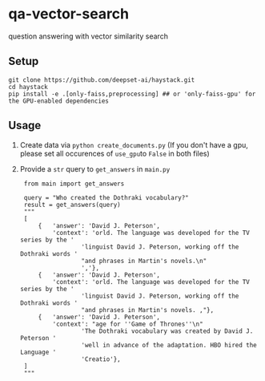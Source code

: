 # qa-vector-search

question answering with vector similarity search

## Setup

    git clone https://github.com/deepset-ai/haystack.git
    cd haystack
    pip install -e .[only-faiss,preprocessing] ## or 'only-faiss-gpu' for the GPU-enabled dependencies

## Usage

1. Create data via `python create_documents.py` (If you don't have a gpu, please set all occurences of `use_gpu`to `False` in both files)
2. Provide a `str` query to `get_answers` in `main.py`

        from main import get_answers

        query = "Who created the Dothraki vocabulary?"
        result = get_answers(query)
        """
        [
            {   'answer': 'David J. Peterson',
                'context': 'orld. The language was developed for the TV series by the '
                        'linguist David J. Peterson, working off the Dothraki words '
                        "and phrases in Martin's novels.\n"
                        ','},
            {   'answer': 'David J. Peterson',
                'context': 'orld. The language was developed for the TV series by the '
                        'linguist David J. Peterson, working off the Dothraki words '
                        "and phrases in Martin's novels. ,"},
            {   'answer': 'David J. Peterson',
                'context': "age for ''Game of Thrones''\n"
                        'The Dothraki vocabulary was created by David J. Peterson '
                        'well in advance of the adaptation. HBO hired the Language '
                        'Creatio'},
        ]
        """

